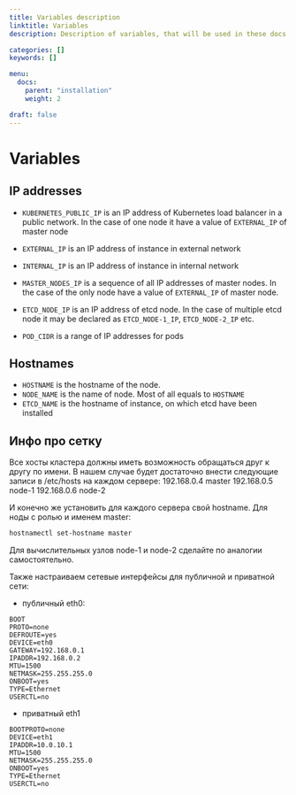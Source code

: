 ```yaml
---
title: Variables description
linktitle: Variables
description: Description of variables, that will be used in these docs'

categories: []
keywords: []

menu:
  docs:
    parent: "installation"
    weight: 2

draft: false
---
```


# Variables

## IP addresses

- `KUBERNETES_PUBLIC_IP` is an IP address of Kubernetes load balancer in a public network. In the case of one node it have a value of `EXTERNAL_IP` of master node
<!-- - `PUBLIC_IP` is equal to `KUBERNETES_PUBLIC_IP` -->
- `EXTERNAL_IP` is an IP address of instance in external network
- `INTERNAL_IP` is an IP address of instance in internal network
- `MASTER_NODES_IP` is a sequence of all IP addresses of master nodes. In the case of the only node have a value of `EXTERNAL_IP` of master node.
- `ETCD_NODE_IP` is an IP address of etcd node. In the case of multiple etcd node it may be declared as `ETCD_NODE-1_IP`, `ETCD_NODE-2_IP` etc.

- `POD_CIDR` is a range of IP addresses for pods

## Hostnames

- `HOSTNAME` is the hostname of the node.
- `NODE_NAME` is the name of node. Most of all equals to `HOSTNAME`
- `ETCD_NAME` is the hostname of instance, on which etcd have been installed

## Инфо про сетку

Все хосты кластера должны иметь возможность обращаться друг к другу по имени. В нашем случае будет достаточно внести следующие записи в /etc/hosts на каждом сервере:
192.168.0.4 master
192.168.0.5 node-1
192.168.0.6 node-2

И конечно же установить для каждого сервера свой hostname. Для ноды с ролью и именем master:
```bash
hostnamectl set-hostname master
```
Для вычислительных узлов node-1 и node-2 сделайте по аналогии самостоятельно.

Также настраиваем сетевые интерфейсы для публичной и приватной сети:

- публичный eth0:

```
BOOT
PROTO=none
DEFROUTE=yes
DEVICE=eth0
GATEWAY=192.168.0.1
IPADDR=192.168.0.2
MTU=1500
NETMASK=255.255.255.0
ONBOOT=yes
TYPE=Ethernet
USERCTL=no
```

- приватный eth1
```
BOOTPROTO=none
DEVICE=eth1
IPADDR=10.0.10.1
MTU=1500
NETMASK=255.255.255.0
ONBOOT=yes
TYPE=Ethernet
USERCTL=no
```
